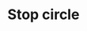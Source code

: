 ---
title: Stop circle
tags: ["stop", "circle", "audio", "music", "halt", "end", "pause", "sound", "mute", "silence", "block"]
icon: stop-circle
svg: '<svg xmlns="http://www.w3.org/2000/svg" width="24" height="24" fill="none" viewBox="0 0 24 24" stroke-width="1.5" stroke-linecap="round" stroke-linejoin="round" stroke="currentColor"><path d="M9.5 12c0-1.178 0-1.768.366-2.134S10.822 9.5 12 9.5s1.768 0 2.134.366.366.956.366 2.134 0 1.768-.366 2.134-.956.366-2.134.366-1.768 0-2.134-.366S9.5 13.178 9.5 12"/><circle cx="12" cy="12" r="9"/></svg>'
---